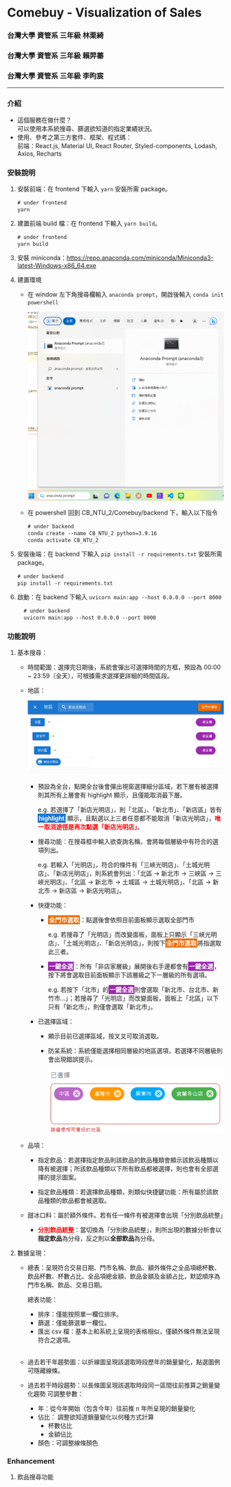 # Comebuy - Visualization of Sales

### 台灣大學 資管系 三年級 林栗綺

### 台灣大學 資管系 三年級 賴羿蓁

### 台灣大學 資管系 三年級 李昀宸

---

### 介紹

- 這個服務在做什麼？ <br>
  可以使用本系統搜尋、篩選欲知道的指定業績狀況。
- 使用、參考之第三方套件、框架、程式碼：<br>
  前端：React.js, Material UI, React Router, Styled-components, Lodash, Axios, Recharts <br>

### 安裝說明

1. 安裝前端：在 frontend 下輸入 `yarn` 安裝所需 package。

   ```
   # under frontend
   yarn
   ```

2. 建置前端 build 檔：在 frontend 下輸入 `yarn build`。

   ```
   # under frontend
   yarn build
   ```

3. 安裝 miniconda：https://repo.anaconda.com/miniconda/Miniconda3-latest-Windows-x86_64.exe

4. 建置環境

   - 在 window 左下角搜尋欄輸入 `anaconda prompt`，開啟後輸入 `conda init powershell`

     ![Alt text](asset/demo_anaconda.png)

   - 在 powershell 回到 CB_NTU_2/Comebuy/backend 下，輸入以下指令

     ```
     # under backend
     conda create --name CB_NTU_2 python=3.9.16
     conda activate CB_NTU_2
     ```

5. 安裝後端：在 backend 下輸入 `pip install -r requirements.txt` 安裝所需 package。

   ```
   # under backend
   pip install -r requirements.txt
   ```

6. 啟動：在 backend 下輸入 `uvicorn main:app --host 0.0.0.0 --port 8000`

   ```
     # under backend
     uvicorn main:app --host 0.0.0.0 --port 8000
   ```

### 功能說明

1. 基本搜尋：

   - 時間範圍：選擇完日期後，系統會彈出可選擇時間的方框，預設為 00:00 ~ 23:59（全天），可根據需求選擇更詳細的時間區段。

   - 地區：

     ![Alt text](asset/demo_location.png)

     - 預設為全台，點開全台後會彈出視窗選擇細分區域，若下層有被選擇則其所有上層會有 highlight 顯示，且僅能取消最下層。

       e.g. 若選擇了「新店光明店」，則「北區」、「新北市」、「新店區」皆有 <span style="background-color:#1976D2;color:white;font-weight:bold; padding:2px">highlight</span> 顯示，且點選以上三者任意都不能取消「新店光明店」，<span style="color:red; font-weight:bold">唯一取消途徑是再次點選「新店光明店」</span>。

     - 搜尋功能：在搜尋框中輸入欲查詢名稱，會將每個層級中有符合的選項列出。

       e.g. 若輸入「光明店」，符合的條件有「三峽光明店」、「土城光明店」、「新店光明店」，則系統會列出：「北區 &rarr; 新北市 &rarr; 三峽區 &rarr; 三峽光明店」、「北區 &rarr; 新北市 &rarr; 土城區 &rarr; 土城光明店」、「北區 &rarr; 新北市 &rarr; 新店區 &rarr; 新店光明店」。

     - 快捷功能：

       - <span style="background-color:#ED6C02;color:white;font-weight:bold; padding:2px">全門市選取</span>：點選後會依照目前面板顯示選取全部門市

         e.g. 若搜尋了「光明店」而改變面板，面板上只顯示「三峽光明店」、「土城光明店」、「新店光明店」，則按下<span style="background-color:#ED6C02;color:white;font-weight:bold; padding:2px">全門市選取</span>將指選取此三者。

       - <span style="background-color:#9C27B0;color:white;font-weight:bold; padding:2px">一鍵全選</span>：所有「非店家層級」展開後右手邊都會有<span style="background-color:#9C27B0;color:white;font-weight:bold; padding:2px">一鍵全選</span>，按下將會選取目前面板顯示下該層級之下一層級的所有選項。

         e.g. 若按下「北市」的<span style="background-color:#9C27B0;color:white;font-weight:bold; padding:2px">一鍵全選</span>則會選取「新北市、台北市、新竹市...」；若搜尋了「光明店」而改變面板，面板上「北區」以下只有「新北市」，則僅會選取「新北市」。

     - 已選擇區域：

       - 顯示目前已選擇區域，按叉叉可取消選取。
       - 防呆系統：系統僅能選擇相同層級的地區選項，若選擇不同層級則會出現錯誤提示。

         ![Alt text](asset/demo_location_chosen.png)

   - 品項：

     - 指定飲品：若選擇指定飲品則該飲品的飲品種類會顯示該飲品種類以降有被選擇；所該飲品種類以下所有飲品都被選擇，則也會有全部選擇的提示圖案。

     - 指定飲品種類：若選擇飲品種類，則類似快捷鍵功能：所有屬於該飲品種類的飲品都會被選取。

   - 甜冰口料：屬於額外條件。若有任一條件有被選擇會出現「分別飲品統整」

     - <span style="color:red; font-weight:bold">分別飲品統整</span>：當切換為「分別飲品統整」，則所出現的數據分析會以<span style="font-weight:bold">指定飲品</span>為分母，反之則以<span style="font-weight:bold">全部飲品</span>為分母。

2. 數據呈現：

   - 總表：呈現符合交易日期、門市名稱、飲品、額外條件之全品項總杯數、飲品杯數、杯數占比、全品項總金額、飲品金額及金額占比，默認順序為門市名稱、飲品、交易日期。

     總表功能：

     - 排序：僅能按照單一欄位排序。
     - 篩選：僅能篩選單一欄位。
     - 匯出 csv 檔：基本上和系統上呈現的表格相似，僅額外條件無法呈現符合之選項。
       <br>
       <br>

   - 過去若干年趨勢圖：以折線圖呈現該選取時段歷年的銷量變化，點選圖例可隱藏線條。
   - 過去若干時段趨勢：以長條圖呈現該選取時段同一區間往前推算之銷量變化趨勢
     可調整參數：

     - 年：從今年開始（包含今年）往前推 n 年所呈現的銷量變化
     - 佔比： 調整欲知道銷量變化以何種方式計算
       - 杯數佔比
       - 金額佔比
     - 顏色：可調整線條顏色

### Enhancement

1. 飲品搜尋功能
